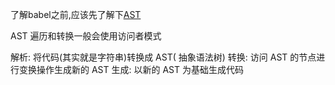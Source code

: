 

了解babel之前,应该先了解下[AST](/babel/ast)



AST 遍历和转换一般会使用访问者模式

解析: 将代码(其实就是字符串)转换成 AST( 抽象语法树)
转换: 访问 AST 的节点进行变换操作生成新的 AST
生成: 以新的 AST 为基础生成代码